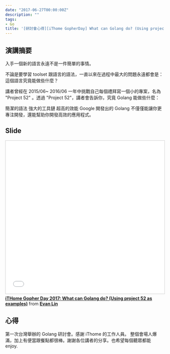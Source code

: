 ```yaml
---
date: "2017-06-27T00:00:00Z"
description: ""
tags:
- Go
title: '[研討會心得][iThome GopherDay] What can Golang do? (Using project 52 as examples)'
---
```


## 演講摘要

入手一個新的語言永遠不是一件簡單的事情。 

不論是要學習 toolset 跟語言的語法，一直以來在過程中最大的問題永遠都會是：這個語言究竟能做些什麼？ 

講者曾經在 2015/06~ 2016/06 一年中挑戰自己每個禮拜寫一個小的專案，名為 "Project 52" 。透過 "Project 52"，講者會告訴你，究竟 Golang 能做些什麼： 

簡潔的語法 
強大的工具鏈 
超高的效能 
Google 開發出的 Golang 不僅僅能讓你更專注開發，還能幫助你開發高效的應用程式。



## Slide

<iframe src="//www.slideshare.net/slideshow/embed_code/key/YG8aaAPCcEVzZ" width="595" height="485" frameborder="0" marginwidth="0" marginheight="0" scrolling="no" style="border:1px solid #CCC; border-width:1px; margin-bottom:5px; max-width: 100%;" allowfullscreen> </iframe> <div style="margin-bottom:5px"> <strong> <a href="//www.slideshare.net/EvansLin/ithome-gopher-day-2017-what-can-golang-do-using-project-52-as-examples" title="iTHome Gopher Day 2017: What can Golang do? (Using project 52 as examples)" target="_blank">iTHome Gopher Day 2017: What can Golang do? (Using project 52 as examples)</a> </strong> from <strong><a target="_blank" href="https://www.slideshare.net/EvansLin">Evan Lin</a></strong> </div>



## 心得

第一次台灣舉辦的 Golang 研討會。感謝 iThome 的工作人員。
整個會場人爆滿，加上有便當跟餐點都很棒。謝謝各位講者的分享。也希望每個聽眾都能 enjoy.
